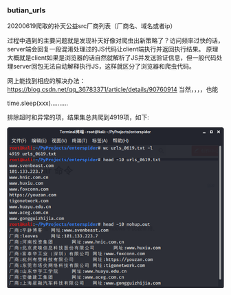 ### butian_urls

20200619爬取的补天公益src厂商列表（厂商名、域名或者ip）

过程中遇到的主要问题就是发现补天好像对爬虫出新策略了？访问频率过快的话，server端会回复一段混淆处理过的JS代码让client端执行并返回执行结果。
 原理大概就是client如果是浏览器的话自然就解析了JS并发送验证信息，但一般代码处理server回包无法自动解释执行JS，这样就区分了浏览器和爬虫代码。

 网上能找到相应的解决办法：https://blog.csdn.net/qq_36783371/article/details/90760914
 当然，，，，也能

 time.sleep(xxx)..........

 排除超时和异常的项，结果集总共爬到4919项，如下:

![数据样例](./数据样例.png)
